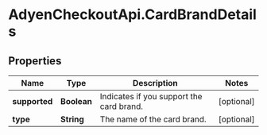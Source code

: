 # AdyenCheckoutApi.CardBrandDetails

## Properties

Name | Type | Description | Notes
------------ | ------------- | ------------- | -------------
**supported** | **Boolean** | Indicates if you support the card brand. | [optional] 
**type** | **String** | The name of the card brand. | [optional] 



